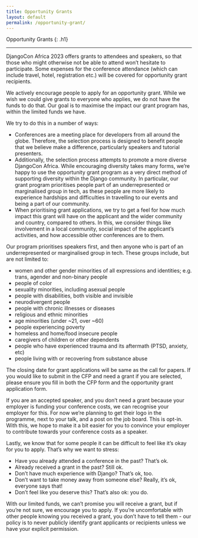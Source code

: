 ```yaml
---
title: Opportunity Grants
layout: default
permalink: /opportunity-grant/
---
```


Opportunity Grants
{: .h1}

---

DjangoCon Africa 2023 offers grants to attendees and speakers, so that those who might otherwise not be able to attend won’t hesitate to participate. Some expenses for the conference attendance (which can include travel, hotel, registration etc.) will be covered for opportunity grant recipients.

We actively encourage people to apply for an opportunity grant. While we wish we could give grants to everyone who applies, we do not have the funds to do that. Our goal is to maximise the impact our grant program has, within the limited funds we have.

We try to do this in a number of ways:
  - Conferences are a meeting place for developers from all around the globe. Therefore, the selection process is designed to benefit people that we believe make a difference, particularly speakers and tutorial presenters.
  - Additionally, the selection process attempts to promote a more diverse DjangoCon Africa. While encouraging diversity takes many forms, we’re happy to use the opportunity grant program as a very direct method of supporting diversity within the Django community. In particular, our grant program prioritises people part of an underrepresented or marginalised group in tech, as these people are more likely to experience hardships and difficulties in travelling to our events and being a part of our community.
  - When prioritising grant applications, we try to get a feel for how much impact this grant will have on the applicant and the wider community and country, compared to others. In this, we consider things like involvement in a local community, social impact of the applicant’s activities, and how accessible other conferences are to them.

Our program prioritises speakers first, and then anyone who is part of an underrepresented or marginalised group in tech. These groups include, but are not limited to:    
- women and other gender minorities of all expressions and identities; e.g. trans, agender and non-binary people
- people of color
- sexuality minorities, including asexual people
- people with disabilities, both visible and invisible   
- neurodivergent people    
- people with chronic illnesses or diseases
- religious and ethnic minorities
- age minorities (under ~21, over ~60)
- people experiencing poverty
- homeless and home/food insecure people
- caregivers of children or other dependents
- people who have experienced trauma and its aftermath (PTSD, anxiety, etc)
- people living with or recovering from substance abuse

The closing date for grant applications will be same as the call for papers. If you would like to submit in the CFP and need a grant if you are selected, please ensure you fill in both the CFP form and the opportunity grant application form.

If you are an accepted speaker, and you don’t need a grant because your employer is funding your conference costs, we can recognise your employer for this. For now we’re planning to get their logo in the programme, next to your talk, and a post on the job board. This is opt-in. With this, we hope to make it a bit easier for you to convince your employer to contribute towards your conference costs as a speaker.

Lastly, we know that for some people it can be difficult to feel like it’s okay for you to apply. 
That’s why we want to stress:
- Have you already attended a conference in the past? That’s ok.
- Already received a grant in the past? Still ok.
- Don’t have much experience with Django? That’s ok, too.
- Don’t want to take money away from someone else? Really, it’s ok, everyone says that!
- Don’t feel like you deserve this? That’s also ok: you do.

With our limited funds, we can’t promise you will receive a grant, but if you’re not sure, we encourage you to apply. If you’re uncomfortable with other people knowing you received a grant, you don’t have to tell them - our policy is to never publicly identify grant applicants or recipients unless we have your explicit permission.
